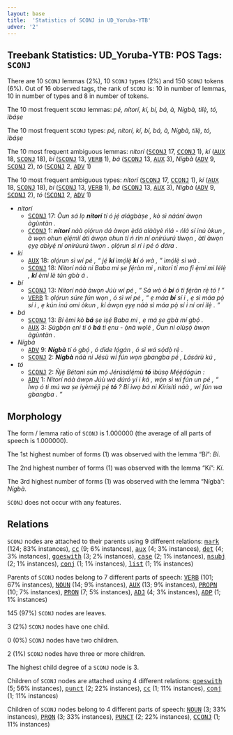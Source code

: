 ```yaml
---
layout: base
title:  'Statistics of SCONJ in UD_Yoruba-YTB'
udver: '2'
---
```


## Treebank Statistics: UD_Yoruba-YTB: POS Tags: `SCONJ`

There are 10 `SCONJ` lemmas (2%), 10 `SCONJ` types (2%) and 150 `SCONJ` tokens (6%).
Out of 16 observed tags, the rank of `SCONJ` is: 10 in number of lemmas, 10 in number of types and 8 in number of tokens.

The 10 most frequent `SCONJ` lemmas: <em>pé, nítorí, kí, bí, bá, à, Nígbà, tilẹ̀, tó, ìbáṣe</em>

The 10 most frequent `SCONJ` types:  <em>pé, nítorí, kí, bí, bá, à, Nígbà, tilẹ̀, tó, ìbáṣe</em>

The 10 most frequent ambiguous lemmas: <em>nítorí</em> (<tt><a href="yo_ytb-pos-SCONJ.html">SCONJ</a></tt> 17, <tt><a href="yo_ytb-pos-CCONJ.html">CCONJ</a></tt> 1), <em>kí</em> (<tt><a href="yo_ytb-pos-AUX.html">AUX</a></tt> 18, <tt><a href="yo_ytb-pos-SCONJ.html">SCONJ</a></tt> 18), <em>bí</em> (<tt><a href="yo_ytb-pos-SCONJ.html">SCONJ</a></tt> 13, <tt><a href="yo_ytb-pos-VERB.html">VERB</a></tt> 1), <em>bá</em> (<tt><a href="yo_ytb-pos-SCONJ.html">SCONJ</a></tt> 13, <tt><a href="yo_ytb-pos-AUX.html">AUX</a></tt> 3), <em>Nígbà</em> (<tt><a href="yo_ytb-pos-ADV.html">ADV</a></tt> 9, <tt><a href="yo_ytb-pos-SCONJ.html">SCONJ</a></tt> 2), <em>tó</em> (<tt><a href="yo_ytb-pos-SCONJ.html">SCONJ</a></tt> 2, <tt><a href="yo_ytb-pos-ADV.html">ADV</a></tt> 1)

The 10 most frequent ambiguous types:  <em>nítorí</em> (<tt><a href="yo_ytb-pos-SCONJ.html">SCONJ</a></tt> 17, <tt><a href="yo_ytb-pos-CCONJ.html">CCONJ</a></tt> 1), <em>kí</em> (<tt><a href="yo_ytb-pos-AUX.html">AUX</a></tt> 18, <tt><a href="yo_ytb-pos-SCONJ.html">SCONJ</a></tt> 18), <em>bí</em> (<tt><a href="yo_ytb-pos-SCONJ.html">SCONJ</a></tt> 13, <tt><a href="yo_ytb-pos-VERB.html">VERB</a></tt> 1), <em>bá</em> (<tt><a href="yo_ytb-pos-SCONJ.html">SCONJ</a></tt> 13, <tt><a href="yo_ytb-pos-AUX.html">AUX</a></tt> 3), <em>Nígbà</em> (<tt><a href="yo_ytb-pos-ADV.html">ADV</a></tt> 9, <tt><a href="yo_ytb-pos-SCONJ.html">SCONJ</a></tt> 2), <em>tó</em> (<tt><a href="yo_ytb-pos-SCONJ.html">SCONJ</a></tt> 2, <tt><a href="yo_ytb-pos-ADV.html">ADV</a></tt> 1)


* <em>nítorí</em>
  * <tt><a href="yo_ytb-pos-SCONJ.html">SCONJ</a></tt> 17: <em>Òun sá lọ <b>nítorí</b> tí ó jẹ́ alágbàṣe , kò sì náání àwọn àgùntàn .</em>
  * <tt><a href="yo_ytb-pos-CCONJ.html">CCONJ</a></tt> 1: <em><b>nítorí</b> náà ọlọ́run dá àwọn ẹ̀dá alààyè ńlá - ńlá sí inú òkun , à wọn ohun ẹlẹ́mìí àti àwọn ohun tí ń rìn ní onírúurú tiwọn , àti àwọn ẹyẹ abìyẹ́ ní onírúurú tiwọn . ọlọ́run sì rí i pé ó dára .</em>
* <em>kí</em>
  * <tt><a href="yo_ytb-pos-AUX.html">AUX</a></tt> 18: <em>ọlọ́run sì wí pé , “ jẹ́ <b>kí</b> ìmọ́lẹ̀ <b>kí</b> ó wà , ” ìmọ́lẹ̀ sì wà .</em>
  * <tt><a href="yo_ytb-pos-SCONJ.html">SCONJ</a></tt> 18: <em>Nítorí náà ni Baba mi ṣe fẹ́ràn mi , nítorí tí mo fi ẹ̀mí mi lélẹ̀ , <b>kí</b> èmi lè tún gbà á .</em>
* <em>bí</em>
  * <tt><a href="yo_ytb-pos-SCONJ.html">SCONJ</a></tt> 13: <em>Nítorí náà àwọn Júù wí pé , “ Sá wò ó <b>bí</b> ó ti fẹ́ràn rẹ̀ tó ! ”</em>
  * <tt><a href="yo_ytb-pos-VERB.html">VERB</a></tt> 1: <em>ọlọ́run súre fún wọn , ó sì wí pé , “ ẹ máa <b>bí</b> sí i , ẹ sì máa pọ̀ sí i , ẹ kún inú omi òkun , kí àwọn ẹyẹ náà sì máa pọ̀ sí i ní orí ilẹ̀ . ”</em>
* <em>bá</em>
  * <tt><a href="yo_ytb-pos-SCONJ.html">SCONJ</a></tt> 13: <em>Bí èmi kò <b>bá</b> ṣe iṣẹ́ Baba mi , ẹ má ṣe gbà mí gbọ́ .</em>
  * <tt><a href="yo_ytb-pos-AUX.html">AUX</a></tt> 3: <em>Ṣùgbọ́n ẹni tí ó <b>bá</b> ti ẹnu - ọ̀nà wọlé , Òun ni olùṣọ́ àwọn àgùntàn .</em>
* <em>Nígbà</em>
  * <tt><a href="yo_ytb-pos-ADV.html">ADV</a></tt> 9: <em><b>Nígbà</b> tí ó gbọ́ , ó dìde lọ́gán , ó sì wá sọ́dọ̀ rẹ̀ .</em>
  * <tt><a href="yo_ytb-pos-SCONJ.html">SCONJ</a></tt> 2: <em><b>Nígbà</b> náà ni Jésù wí fún wọn gbangba pé , Lásárù kú ,</em>
* <em>tó</em>
  * <tt><a href="yo_ytb-pos-SCONJ.html">SCONJ</a></tt> 2: <em>Ǹjẹ́ Bétanì sún mọ́ Jérúsálẹ́mù <b>tó</b> ibùsọ Mẹ́ẹ̀dógún :</em>
  * <tt><a href="yo_ytb-pos-ADV.html">ADV</a></tt> 1: <em>Nítorí náà àwọn Júù wá dúró yí i ká , wọ́n sì wí fún un pé , “ Ìwọ ó ti mú wa ṣe iyèméjì pẹ́ <b>tó</b> ? Bí ìwọ bá ni Kírísítì náà , wí fún wa gbangba . ”</em>

## Morphology

The form / lemma ratio of `SCONJ` is 1.000000 (the average of all parts of speech is 1.000000).

The 1st highest number of forms (1) was observed with the lemma “Bí”: <em>Bí</em>.

The 2nd highest number of forms (1) was observed with the lemma “Kí”: <em>Kí</em>.

The 3rd highest number of forms (1) was observed with the lemma “Nígbà”: <em>Nígbà</em>.

`SCONJ` does not occur with any features.


## Relations

`SCONJ` nodes are attached to their parents using 9 different relations: <tt><a href="yo_ytb-dep-mark.html">mark</a></tt> (124; 83% instances), <tt><a href="yo_ytb-dep-cc.html">cc</a></tt> (9; 6% instances), <tt><a href="yo_ytb-dep-aux.html">aux</a></tt> (4; 3% instances), <tt><a href="yo_ytb-dep-det.html">det</a></tt> (4; 3% instances), <tt><a href="yo_ytb-dep-goeswith.html">goeswith</a></tt> (3; 2% instances), <tt><a href="yo_ytb-dep-case.html">case</a></tt> (2; 1% instances), <tt><a href="yo_ytb-dep-nsubj.html">nsubj</a></tt> (2; 1% instances), <tt><a href="yo_ytb-dep-conj.html">conj</a></tt> (1; 1% instances), <tt><a href="yo_ytb-dep-list.html">list</a></tt> (1; 1% instances)

Parents of `SCONJ` nodes belong to 7 different parts of speech: <tt><a href="yo_ytb-pos-VERB.html">VERB</a></tt> (101; 67% instances), <tt><a href="yo_ytb-pos-NOUN.html">NOUN</a></tt> (14; 9% instances), <tt><a href="yo_ytb-pos-AUX.html">AUX</a></tt> (13; 9% instances), <tt><a href="yo_ytb-pos-PROPN.html">PROPN</a></tt> (10; 7% instances), <tt><a href="yo_ytb-pos-PRON.html">PRON</a></tt> (7; 5% instances), <tt><a href="yo_ytb-pos-ADJ.html">ADJ</a></tt> (4; 3% instances), <tt><a href="yo_ytb-pos-ADP.html">ADP</a></tt> (1; 1% instances)

145 (97%) `SCONJ` nodes are leaves.

3 (2%) `SCONJ` nodes have one child.

0 (0%) `SCONJ` nodes have two children.

2 (1%) `SCONJ` nodes have three or more children.

The highest child degree of a `SCONJ` node is 3.

Children of `SCONJ` nodes are attached using 4 different relations: <tt><a href="yo_ytb-dep-goeswith.html">goeswith</a></tt> (5; 56% instances), <tt><a href="yo_ytb-dep-punct.html">punct</a></tt> (2; 22% instances), <tt><a href="yo_ytb-dep-cc.html">cc</a></tt> (1; 11% instances), <tt><a href="yo_ytb-dep-conj.html">conj</a></tt> (1; 11% instances)

Children of `SCONJ` nodes belong to 4 different parts of speech: <tt><a href="yo_ytb-pos-NOUN.html">NOUN</a></tt> (3; 33% instances), <tt><a href="yo_ytb-pos-PRON.html">PRON</a></tt> (3; 33% instances), <tt><a href="yo_ytb-pos-PUNCT.html">PUNCT</a></tt> (2; 22% instances), <tt><a href="yo_ytb-pos-CCONJ.html">CCONJ</a></tt> (1; 11% instances)


